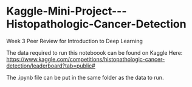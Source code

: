 # Kaggle-Mini-Project---Histopathologic-Cancer-Detection
Week 3 Peer Review for Introduction to Deep Learning

The data required to run this noteboook can be found on Kaggle Here: https://www.kaggle.com/competitions/histopathologic-cancer-detection/leaderboard?tab=public#

The .ipynb file can be put in the same folder as the data to run. 
